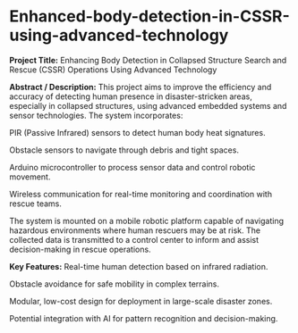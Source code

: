 # Enhanced-body-detection-in-CSSR-using-advanced-technology
**Project Title:**
Enhancing Body Detection in Collapsed Structure Search and Rescue (CSSR) Operations Using Advanced Technology

**Abstract / Description:**
This project aims to improve the efficiency and accuracy of detecting human presence in disaster-stricken areas, especially in collapsed structures, using advanced embedded systems and sensor technologies. The system incorporates:

PIR (Passive Infrared) sensors to detect human body heat signatures.

Obstacle sensors to navigate through debris and tight spaces.

Arduino microcontroller to process sensor data and control robotic movement.

Wireless communication for real-time monitoring and coordination with rescue teams.

The system is mounted on a mobile robotic platform capable of navigating hazardous environments where human rescuers may be at risk. The collected data is transmitted to a control center to inform and assist decision-making in rescue operations.

**Key Features:**
Real-time human detection based on infrared radiation.

Obstacle avoidance for safe mobility in complex terrains.

Modular, low-cost design for deployment in large-scale disaster zones.

Potential integration with AI for pattern recognition and decision-making.
